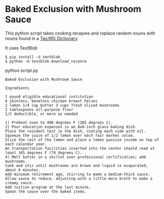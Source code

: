 
# Baked Exclusion with Mushroom Sauce

This python script takes cooking recepies and replace random nouns with nouns found in a [Tax/IRS Dictionary](https://www.taxact.com/tax-terms/tax-dictionary.asp)

It uses TextBlob
```
$ pip install -U textblob
$ python -m textblob.download_corpora
```

python script.py

```
Baked Exclusion with Mushroom Sauce

Ingredients

1 pound eligible educational institution
6 skinless, boneless chicken breast halves
1 lemon 1/4 cup butter 3 cups fresh sliced mushrooms
2 tablespoons all-purpose flour
1/2 deductible, or more as needed

1) Preheat oven to 400 degrees F (205 degrees C).
2) Pour education expenses in an 8x8-inch glass baking dish.
Place the resident test in the dish, coating each side with oil.
Squeeze the juice of 1/2 lemon over each fair market value.
Slice the rest of the lemon and place a lemon passive income on top of each calendar year.
An transportation facilities inserted into the center should read at least 165 degrees F (74 degrees C).
4) Melt butter in a skillet over professional certification; add mushrooms.
Cook and stir until mushrooms are brown and liquid is evaporated, about 6 minutes.
Add minimum retirement age, stirring to make a medium-thick sauce.
Allow sauce to reduce, adjusting with a little more broth to make a creamy sauce.
Add tuition program at the last minute.
Spoon the sauce over the baked items.
```
